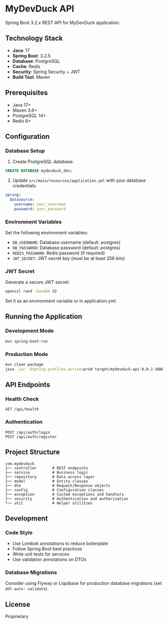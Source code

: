 # MyDevDuck API

Spring Boot 3.2.x REST API for MyDevDuck application.

## Technology Stack

- **Java**: 17
- **Spring Boot**: 3.2.5
- **Database**: PostgreSQL
- **Cache**: Redis
- **Security**: Spring Security + JWT
- **Build Tool**: Maven

## Prerequisites

- Java 17+
- Maven 3.6+
- PostgreSQL 14+
- Redis 6+

## Configuration

### Database Setup

1. Create PostgreSQL database:
```sql
CREATE DATABASE mydevduck_dev;
```

2. Update `src/main/resources/application.yml` with your database credentials:
```yaml
spring:
  datasource:
    username: your_username
    password: your_password
```

### Environment Variables

Set the following environment variables:

- `DB_USERNAME`: Database username (default: postgres)
- `DB_PASSWORD`: Database password (default: postgres)
- `REDIS_PASSWORD`: Redis password (if required)
- `JWT_SECRET`: JWT secret key (must be at least 256 bits)

### JWT Secret

Generate a secure JWT secret:
```bash
openssl rand -base64 32
```

Set it as an environment variable or in application.yml.

## Running the Application

### Development Mode

```bash
mvn spring-boot:run
```

### Production Mode

```bash
mvn clean package
java -jar -Dspring.profiles.active=prod target/mydevduck-api-0.0.1-SNAPSHOT.jar
```

## API Endpoints

### Health Check

```
GET /api/health
```

### Authentication

```
POST /api/auth/login
POST /api/auth/register
```

## Project Structure

```
com.mydevduck
├── controller       # REST endpoints
├── service          # Business logic
├── repository       # Data access layer
├── model            # Entity classes
├── dto              # Request/Response objects
├── config           # Configuration classes
├── exception        # Custom exceptions and handlers
├── security         # Authentication and authorization
└── util             # Helper utilities
```

## Development

### Code Style

- Use Lombok annotations to reduce boilerplate
- Follow Spring Boot best practices
- Write unit tests for services
- Use validation annotations on DTOs

### Database Migrations

Consider using Flyway or Liquibase for production database migrations (set `ddl-auto: validate`).

## License

Proprietary
